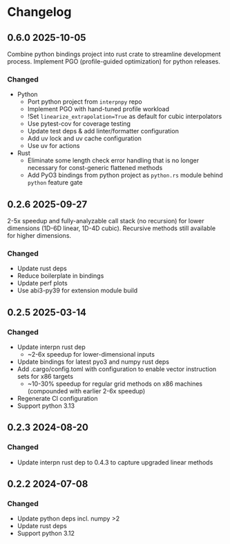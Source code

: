 # Changelog

## 0.6.0 2025-10-05

Combine python bindings project into rust crate to streamline development process.
Implement PGO (profile-guided optimization) for python releases.

### Changed

* Python
  * Port python project from `interpnpy` repo
  * Implement PGO with hand-tuned profile workload
  * !Set `linearize_extrapolation=True` as default for cubic interpolators
  * Use pytest-cov for coverage testing
  * Update test deps & add linter/formatter configuration
  * Add uv lock and uv cache configuration
  * Use uv for actions
* Rust
  * Eliminate some length check error handling that is no longer necessary for const-generic flattened methods
  * Add PyO3 bindings from python project as `python.rs` module behind `python` feature gate

## 0.2.6 2025-09-27

2-5x speedup and fully-analyzable call stack (no recursion) for lower dimensions
(1D-6D linear, 1D-4D cubic). Recursive methods still available for higher dimensions.

### Changed

* Update rust deps
* Reduce boilerplate in bindings
* Update perf plots
* Use abi3-py39 for extension module build

## 0.2.5 2025-03-14

### Changed

* Update interpn rust dep
  * ~2-6x speedup for lower-dimensional inputs
* Update bindings for latest pyo3 and numpy rust deps
* Add .cargo/config.toml with configuration to enable vector instruction sets for x86 targets
  * ~10-30% speedup for regular grid methods on x86 machines (compounded with earlier 2-6x speedup)
* Regenerate CI configuration
* Support python 3.13

## 0.2.3 2024-08-20

### Changed

* Update interpn rust dep to 0.4.3 to capture upgraded linear methods

## 0.2.2 2024-07-08

### Changed

* Update python deps incl. numpy >2
* Update rust deps
* Support python 3.12
